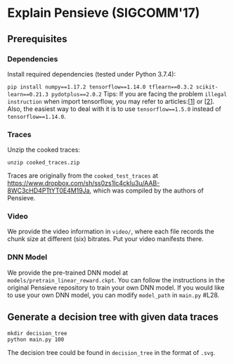 # Explain Pensieve (SIGCOMM'17)

## Prerequisites
### Dependencies
Install required dependencies (tested under Python 3.7.4):

``
pip install numpy==1.17.2 tensorflow==1.14.0 tflearn==0.3.2 scikit-learn==0.21.3 pydotplus==2.0.2
``
Tips: If you are facing the problem `illegal instruction` when import tensorflow, you may refer to articles:[[1](https://tech.amikelive.com/node-882/how-to-build-and-install-the-latest-tensorflow-without-cuda-gpu-and-with-optimized-cpu-performance-on-ubuntu/)] or [[2](https://github.com/naruai/wiki/blob/master/TensorFlow/BuildTensorFlowWOAVX.md)]. Also, the easiest way to deal with it is to use `tensorflow==1.5.0` instead of `tensorflow==1.14.0`.
### Traces
Unzip the cooked traces:

``
unzip cooked_traces.zip
``

Traces are originally from the `cooked_test_traces` at https://www.dropbox.com/sh/ss0zs1lc4cklu3u/AAB-8WC3cHD4PTtYT0E4M19Ja, which was compiled by the authors of Pensieve.

### Video
We provide the video information in `video/`, where each file records the chunk size at different (six) bitrates. Put your video manifests there.

### DNN Model
We provide the pre-trained DNN model at `models/pretrain_linear_reward.ckpt`. You can follow the instructions in the original Pensieve repository to train your own DNN model.
If you would like to use your own DNN model, you can modify `model_path` in `main.py` #L28. 

## Generate a decision tree with given data traces 

```
mkdir decision_tree
python main.py 100
```

The decision tree could be found in `decision_tree` in the format of `.svg`.
